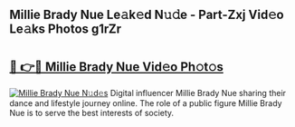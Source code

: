 ## Millie Brady Nue Le𝚊k𝚎d N𝚞𝚍e - Part-Zxj Vid𝚎o Le𝚊ks Photos g1rZr

# <h2><a href="http://fb48ab.evod.top/?m=Millie+Brady+Nue">🔗 👉🔴 Millie Brady Nue Vid𝚎o Ph𝚘t𝚘s</a></h2>

[![Millie Brady Nue N𝚞d𝚎s](https://i.imgur.com/8V9OHl7.gif)](http://fb48ab.evod.top/?m=Millie+Brady+Nue)
Digital influencer Millie Brady Nue sharing their dance and lifestyle journey online. The role of a public figure Millie Brady Nue is to serve the best interests of society. 
